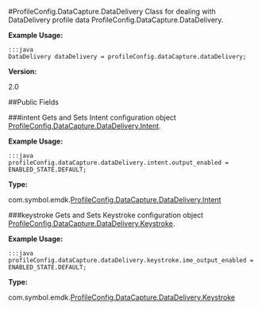 #ProfileConfig.DataCapture.DataDelivery
Class for dealing with DataDelivery profile data ProfileConfig.DataCapture.DataDelivery.

**Example Usage:**

	:::java
	DataDelivery dataDelivery = profileConfig.dataCapture.dataDelivery;

**Version:**

2.0

##Public Fields

###intent
Gets and Sets Intent configuration object [ProfileConfig.DataCapture.DataDelivery.Intent](ProfileConfig.DataCapture.DataDelivery.Intent).

**Example Usage:**

	:::java
	profileConfig.dataCapture.dataDelivery.intent.output_enabled = ENABLED_STATE.DEFAULT;

**Type:**

com.symbol.emdk.[ProfileConfig.DataCapture.DataDelivery.Intent](ProfileConfig.DataCapture.DataDelivery.Intent)

###keystroke
Gets and Sets Keystroke configuration object [ProfileConfig.DataCapture.DataDelivery.Keystroke](ProfileConfig.DataCapture.DataDelivery.Keystroke).

**Example Usage:**

	:::java
	profileConfig.dataCapture.dataDelivery.keystroke.ime_output_enabled = ENABLED_STATE.DEFAULT;

**Type:**

com.symbol.emdk.[ProfileConfig.DataCapture.DataDelivery.Keystroke](ProfileConfig.DataCapture.DataDelivery.Keystroke)

